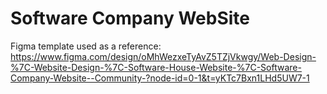 # Software Company WebSite

Figma template used as a reference: https://www.figma.com/design/oMhWezxeTyAvZ5TZjVkwgy/Web-Design-%7C-Website-Design-%7C-Software-House-Website-%7C-Software-Company-Website--Community-?node-id=0-1&t=yKTc7Bxn1LHd5UW7-1
